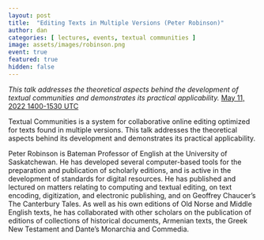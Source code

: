 ```yaml
---
layout: post
title:  "Editing Texts in Multiple Versions (Peter Robinson)"
author: dan
categories: [ lectures, events, textual communities ]
image: assets/images/robinson.png
event: true
featured: true
hidden: false
---
```


<i>This talk addresses the theoretical aspects behind the development of textual communities and demonstrates its practical applicability.</i> [May 11, 2022 1400-1530 UTC](https://www.timeanddate.com/worldclock/meetingdetails.html?year=2022&month=5&day=11&hour=14&min=0&sec=0&p1=137&p2=75&p3=179&p4=136&p5=195&p6=53&p7=771&p8=196&p9=240&p10=264)

Textual Communities is a system for collaborative online editing optimized for texts found in multiple versions. This talk addresses the theoretical aspects behind its development and demonstrates its practical applicability.

Peter Robinson is Bateman Professor of English at the University of Saskatchewan. He has developed several computer-based tools for the preparation and publication of scholarly editions, and is active in the development of standards for digital resources. He has published and lectured on matters relating to computing and textual editing, on text encoding, digitization, and electronic publishing, and on Geoffrey Chaucer’s The Canterbury Tales. As well as his own editions of Old Norse and Middle English texts, he has collaborated with other scholars on the publication of editions of collections of historical documents, Armenian texts, the Greek New Testament and Dante’s Monarchia and Commedia.